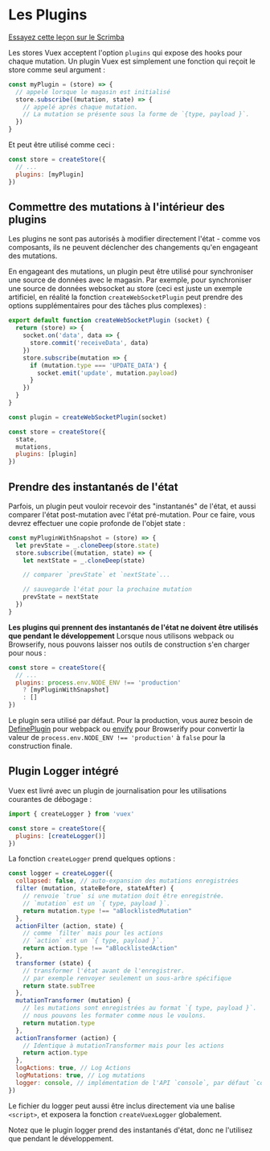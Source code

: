 # Les Plugins

<div class="scrimba"><a href="https://scrimba.com/p/pnyzgAP/cvp8ZkCR" target="_blank" rel="noopener noreferrer">Essayez cette leçon sur le Scrimba</a></div>

Les stores Vuex acceptent l'option `plugins` qui expose des hooks pour chaque mutation. Un plugin Vuex est simplement une fonction qui reçoit le store comme seul argument :

```js
const myPlugin = (store) => {
  // appelé lorsque le magasin est initialisé
  store.subscribe((mutation, state) => {
    // appelé après chaque mutation.
    // La mutation se présente sous la forme de `{type, payload }`.
  })
}
```

Et peut être utilisé comme ceci :

```js
const store = createStore({
  // ...
  plugins: [myPlugin]
})
```

## Commettre des mutations à l'intérieur des plugins

Les plugins ne sont pas autorisés à modifier directement l'état - comme vos composants, ils ne peuvent déclencher des changements qu'en engageant des mutations.

En engageant des mutations, un plugin peut être utilisé pour synchroniser une source de données avec le magasin. Par exemple, pour synchroniser une source de données websocket au store (ceci est juste un exemple artificiel, en réalité la fonction `createWebSocketPlugin` peut prendre des options supplémentaires pour des tâches plus complexes) :

```js
export default function createWebSocketPlugin (socket) {
  return (store) => {
    socket.on('data', data => {
      store.commit('receiveData', data)
    })
    store.subscribe(mutation => {
      if (mutation.type === 'UPDATE_DATA') {
        socket.emit('update', mutation.payload)
      }
    })
  }
}
```

```js
const plugin = createWebSocketPlugin(socket)

const store = createStore({
  state,
  mutations,
  plugins: [plugin]
})
```

## Prendre des instantanés de l'état

Parfois, un plugin peut vouloir recevoir des "instantanés" de l'état, et aussi comparer l'état post-mutation avec l'état pré-mutation. Pour ce faire, vous devrez effectuer une copie profonde de l'objet state :

```js
const myPluginWithSnapshot = (store) => {
  let prevState = _.cloneDeep(store.state)
  store.subscribe((mutation, state) => {
    let nextState = _.cloneDeep(state)

    // comparer `prevState` et `nextState`...

    // sauvegarde l'état pour la prochaine mutation
    prevState = nextState
  })
}
```

**Les plugins qui prennent des instantanés de l'état ne doivent être utilisés que pendant le développement** Lorsque nous utilisons webpack ou Browserify, nous pouvons laisser nos outils de construction s'en charger pour nous :

```js
const store = createStore({
  // ...
  plugins: process.env.NODE_ENV !== 'production'
    ? [myPluginWithSnapshot]
    : []
})
```

Le plugin sera utilisé par défaut. Pour la production, vous aurez besoin de [DefinePlugin](https://webpack.js.org/plugins/define-plugin/) pour webpack ou [envify](https://github.com/hughsk/envify) pour Browserify pour convertir la valeur de `process.env.NODE_ENV !== 'production'` à `false` pour la construction finale.

## Plugin Logger intégré

Vuex est livré avec un plugin de journalisation pour les utilisations courantes de débogage :

```js
import { createLogger } from 'vuex'

const store = createStore({
  plugins: [createLogger()]
})
```

La fonction `createLogger` prend quelques options :

```js
const logger = createLogger({
  collapsed: false, // auto-expansion des mutations enregistrées
  filter (mutation, stateBefore, stateAfter) {
    // renvoie `true` si une mutation doit être enregistrée.
    // `mutation` est un `{ type, payload }`.
    return mutation.type !== "aBlocklistedMutation"
  },
  actionFilter (action, state) {
    // comme `filter` mais pour les actions
    // `action` est un `{ type, payload }`.
    return action.type !== "aBlocklistedAction"
  },
  transformer (state) {
    // transformer l'état avant de l'enregistrer.
    // par exemple renvoyer seulement un sous-arbre spécifique
    return state.subTree
  },
  mutationTransformer (mutation) {
    // les mutations sont enregistrées au format `{ type, payload }`.
    // nous pouvons les formater comme nous le voulons.
    return mutation.type
  },
  actionTransformer (action) {
    // Identique à mutationTransformer mais pour les actions
    return action.type
  },
  logActions: true, // Log Actions
  logMutations: true, // Log mutations
  logger: console, // implémentation de l'API `console`, par défaut `console`.
})
```

Le fichier du logger peut aussi être inclus directement via une balise `<script>`, et exposera la fonction `createVuexLogger` globalement.

Notez que le plugin logger prend des instantanés d'état, donc ne l'utilisez que pendant le développement.
